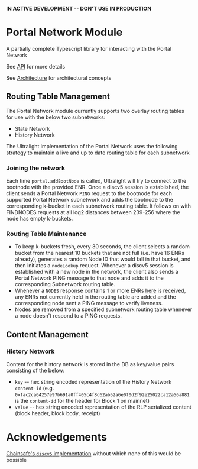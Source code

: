 __IN ACTIVE DEVELOPMENT -- DON'T USE IN PRODUCTION__
# Portal Network Module 

A partially complete Typescript library for interacting with the Portal Network

See [API](./docs/modules.md) for more details

See [Architecture](./ARCHITECTURE.md) for architectural concepts

## Routing Table Management

The Portal Network module currently supports two overlay routing tables for use with the below two subnetworks:
- State Network
- History Network

The Ultralight implementation of the Portal Network uses the following strategy to maintain a live and up to date routing table for each subnetwork

### Joining the network

Each time `portal.addBootNode` is called, Ultralight will try to connect to the bootnode with the provided ENR.  Once a discv5 session is established, the client sends a Portal Network `PING` request to the bootnode for each supported Portal Network subnetwork and adds the bootnode to the corresponding k-bucket in each subnetwork routing table. It follows on with FINDNODES requests at all log2 distances between 239-256 where the node has empty k-buckets.  

### Routing Table Maintenance

- To keep k-buckets fresh, every 30 seconds, the client selects a random bucket from the nearest 10 buckets that are not full (i.e. have 16 ENRs already), generates a random Node ID that would fall in that bucket, and then initiates a `nodeLookup` request.  Whenever a discv5 session is established with a new node in the network, the client also sends a Portal Network PING message to that node and adds it to the corresponding Subnetwork routing table.
- Whenever a `NODES` response contains 1 or more ENRs [here](https://github.com/ethereumjs/ultralight/blob/1b374767997d2feb5addd478d09fd94d6750da3b/packages/portalnetwork/src/client/client.ts#L192) is received, any ENRs not currently held in the routing table are added and the corresponding node sent a PING message to verify liveness.
- Nodes are removed from a specified subnetwork routing table whenever a node doesn't respond to a PING requests.

## Content Management

### History Network

Content for the history network is stored in the DB as key/value pairs consisting of the below:
- `key` -- hex string encoded representation of the History Network `content-id` (e.g. `0xfac2ca64257e97b691a0ff405c4f8d62ab52a6e0f0d2f92e25022ca12a56a881` is the `content-id` for the header for Block 1 on mainnet)
- `value` -- hex string encoded representation of the RLP serialized content (block header, block body, receipt)
# Acknowledgements

[Chainsafe's `discv5` implementation](https://github.com/ChainSafe/discv5) without which none of this would be possible
